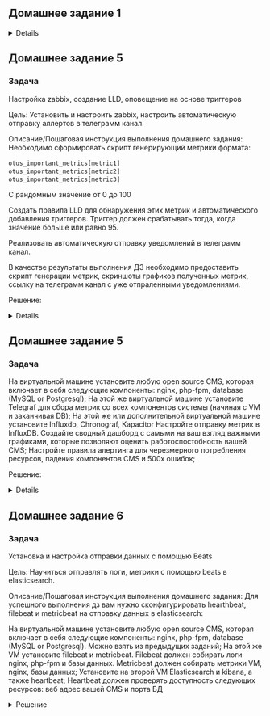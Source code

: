 ## Домашнее задание 1

<details>
Установка и настройка Prometheus, использование exporters

Цель:

Установить и настроить Prometheus.
Результатом выполнения данного ДЗ будет являться публичный репозиторий, в системе контроля версий (Github, Gitlab, etc.), в котором будет находиться Readme с описанием выполненых действий.

Описание/Пошаговая инструкция выполнения домашнего задания:

Файлы конфигурации prometheus и alertmanager должны находиться в директории GAP-1.

Описание ДЗ:

На виртуальной машине установите любую open source CMS, которая включает в себя следующие компоненты: nginx, php-fpm, database (MySQL or Postgresql).
На этой же виртуальной машине установите Prometheus exporters для сбора метрик со всех компонентов системы (начиная с VM и заканчивая DB, не забудьте про blackbox exporter, который будет проверять доступность вашей CMS).
На этой же или дополнительной виртуальной машине установите Prometheus, задачей которого будет раз в 5 секунд собирать метрики с экспортеров.

### Решение:
Устанавливаем CMS Wordpress с использованием MYSQL, Nginx, Php-fpm.

![Image 1](HomeWork_1/Images/sc2.png)

Устанавливаем Prometheus и необходимые экспортеры.

Пишем юниты для экспортеров и добавляем их в автозагрузку.

Настраиваем экспортеры и проверяем, через prometheus.

![Image 2](HomeWork_1/Images/sc1.png)

</details>


## Домашнее задание 5

### Задача

Настройка zabbix, создание LLD, оповещение на основе триггеров

Цель:
Установить и настроить zabbix, настроить автоматическую отправку аллертов в телеграмм канал.


Описание/Пошаговая инструкция выполнения домашнего задания:
Необходимо сформировать скрипт генерирующий метрики формата:

```
otus_important_metrics[metric1]
otus_important_metrics[metric2]
otus_important_metrics[metric3]

```

С рандомным значение от 0 до 100

Создать правила LLD для обнаружения этих метрик и автоматического добавления триггеров. Триггер должен срабатывать тогда, когда значение больше или равно 95.

Реализовать автоматическую отправку уведомлений в телеграмм канал.

В качестве результаты выполнения ДЗ необходимо предоставить скрипт генерации метрик, скриншоты графиков полученных метрик, ссылку на телеграмм канал с уже отпраленными уведомлениями.


Решение:

<details>

На пк с установленным zabbix client в папке /etc/zabbix/zabbix_agentd.conf.d создаём файл lld.conf c содержимым:

```
UserParameter=otus.discovery,/tmp/sender_test.sh

```

Создаём в папке /tmp/ скрипт с содержимым sender_test.sh


```
#!/bin/bash

# send back discovery key, list of all available array keys
# for a discovery type of "Zabbix agent"
cat << EOF
{ "data": [
  { "{#ITEMNAME}":"otus_important_metrics1" },
  { "{#ITEMNAME}":"otus_important_metrics2" },
  { "{#ITEMNAME}":"otus_important_metrics3" }
]}
EOF

# now take advantage of this invocation to send back values
# build up list of values in /tmp/zdata.txt
agenthost="ubt-wp"
zserver="172.17.50.101"
zport="10051"

cat /dev/null > /tmp/zdata.txt
for item in "otus_important_metrics1" "otus_important_metrics2" "otus_important_metrics3"; do
  randNum="$(( (RANDOM % 100)+1 ))"
  echo $agenthost warning[$item] $randNum >> /tmp/zdata.txt
done

# push all these trapper values back to zabbix
zabbix_sender -vv -z $zserver -p $zport -i /tmp/zdata.txt >> /tmp/zsender.log 2>&1


```

Создаём в папке tmp файлы zdata.txt и zsender.log :

```
touch /tmp/zdata.txt
touch /tmp/zsender.log
```


Назначем владельцев и права на файлы:

```
chown zabbix:zabbix /tmp/z*.*
chmod 664 /tmp/z*.*
chown zabbix:zabbix /tmp/produce.sh
chmod 755 /tmp/produce.sh
```

Проверяем выполнение скрипта:
```
su -c "/tmp/sender_test.sh" -s /bin/sh zabbix
```

Создаём шаблон otus.lld на сервере zabbix

![](/HomeWork_5/img/zb1.png)


Добавляем в шаблон правило обнаружения

![](/HomeWork_5/img/zb3.png)

Создаём в шаблоне item prototype

![](/HomeWork_5/img/zb3.png)


Добавляем шаблон к хосту ubt-wp(ubuntu 22.04 server)

Проверяем что метрики меняются

![](/HomeWork_5/img/zb4.png)
![](/HomeWork_5/img/zb5.png)
![](/HomeWork_5/img/zb6.png)


Настраиваем warnings с разными уровнями значимости и проверяем что они работают:

![](/HomeWork_5/img/zb8.png)
![](/HomeWork_5/img/zb9.png)
![](/HomeWork_5/img/zb7.png)

Подключение телеграм бота

Находим в ТГ @BotFather и командой /newbot создаём нового бота, сохраняем его токен,
добавляем его в наш список контактов.

У бота @getmyid_bot получаем наш ID(chat_id).

Проверяем, что бот отправляет уведомления:

```
curl --header 'Content-Type: application/json' --request 'POST' --data '{"chat_id":"наш_чат_id","text":"Проверочное сообщение"}' "https://api.telegram.org/имя_бота:токен_бота/sendMessage"
```

Alerts - media types - настраиваем оповещение через ТГ
![](/HomeWork_5/img/zb10.png)


Alerts - Actios - trigger action - включаем уведомление для администраторов


![](/HomeWork_5/img/zb11.png)

Alerts - Actios - trigger action - Operations - настраиваем оповещение администраторов через ТГ.


![](/HomeWork_5/img/zb12.png)

Проверяем ТГ.

![](/HomeWork_5/img/tg1.png)


Скриншоты графиков полученных метрик

![](/HomeWork_5/img/zb13.png)
![](/HomeWork_5/img/zb14.png)
![](/HomeWork_5/img/zb15.png)


</details>

## Домашнее задание 5

### Задача

На виртуальной машине установите любую open source CMS, которая включает в себя следующие компоненты: nginx, php-fpm, database (MySQL or Postgresql);
На этой же виртуальной машине установите Telegraf для сбора метрик со всех компонентов системы (начиная с VM и заканчивая DB);
На этой же или дополнительной виртуальной машине установите Influxdb, Chronograf, Kapacitor
Настройте отправку метрик в InfluxDB.
Создайте сводный дашборд с самыми на ваш взгляд важными графиками, которые позволяют оценить работоспостобность вашей CMS;
Настройте правила алертинга для черезмерного потребления ресурсов, падения компонентов CMS и 500х ошибок;


Решение:

<details>

### Установка InfluxDB


Импортируем ключ репозитория

```
curl -fsSL https://repos.influxdata.com/influxdata-archive_compat.key|sudo gpg --dearmor -o /etc/apt/trusted.gpg.d/influxdata.gpg
```

Добавляем репозиторий

```
echo 'deb [signed-by=/etc/apt/trusted.gpg.d/influxdata.gpg] https://repos.influxdata.com/debian stable main' | sudo tee /etc/apt/sources.list.d/influxdata.list
```

Устанавливаем InfluxDB2, запускаем, проверяем.


```
sudo apt update && sudo apt install influxdb2
sudo systemctl enable --now influxdb
sudo systemctl enable --now influxdb

```

Настраиваем influxdb

```
root@php-fpm:/tmp# influx setup
> Welcome to InfluxDB 2.0!
? Please type your primary username tester
? Please type your password **********
? Please type your password again **********
? Please type your primary organization name otus
? Please type your primary bucket name tickstack
? Please type your retention period in hours, or 0 for infinite 0
? Setup with these parameters?
  Username:          tester
  Organization:      otus
  Bucket:            tickstack
  Retention Period:  infinite
 Yes
User    Organization    Bucket
tester  otus            tickstack
```



![TICK_stack](img/otus_tick_1.png)
![TICK_stack](img/otus_tick_2.png)


Переходим на страницу API Token Page и видим токен с полным доступом, созданный в процессе развертывания.

![TICK_stack](img/otus_tick_3.png)


Создаём отдельный security token для нашего бакета и организации.


![TICK_stack](img/otus_tick_4.png)

Копируем данные нового токена

![TICK_stack](img/otus_tick_5.png)


На этом инсталяция influxDB закончена




### Установка Telegraf


```
sudo apt install telegraf
```

Настраиваем telegraf

vim /etc/telegraf/telegraf.conf





```





### Проверка ответа по http от сервера, раздел INPUTS PLugin



 [[inputs.http_response]]
#   ## List of urls to query.
#
#
name_override = "status_url"
urls = ["http://172.17.50.101", "http://172.17.50.100"]
#   ## Set http_proxy.
#   ## Telegraf uses the system wide proxy settings if it's is not set.
#   # http_proxy = "http://localhost:8888"
#
#   ## Set response_timeout (default 5 seconds)
response_timeout = "5s"
#
#   ## HTTP Request Method
#   # method = "GET"
#
#   ## Whether to follow redirects from the server (defaults to false)
 follow_redirects = true








### Мониторинг процессора и дисков, раздел INPUTS PLugin

[[inputs.cpu]]
  ## Whether to report per-cpu stats or not
  percpu = true
  ## Whether to report total system cpu stats or not
  totalcpu = true
  ## If true, collect raw CPU time metrics
  collect_cpu_time = false
  ## If true, compute and report the sum of all non-idle CPU states
  ## NOTE: The resulting 'time_active' field INCLUDES 'iowait'!
  report_active = false
  ## If true and the info is available then add core_id and physical_id tags
  core_tags = false


# Read metrics about disk usage by mount point
[[inputs.disk]]
  ## By default stats will be gathered for all mount points.
  ## Set mount_points will restrict the stats to only the specified mount points.
  # mount_points = ["/"]

  ## Ignore mount points by filesystem type.
  ignore_fs = ["tmpfs", "devtmpfs", "devfs", "iso9660", "overlay", "aufs", "squashfs"]

  ## Ignore mount points by mount options.
  ## The 'mount' command reports options of all mounts in parathesis.
  ## Bind mounts can be ignored with the special 'bind' option.
  # ignore_mount_opts = []


# Read metrics about disk IO by device
[[inputs.diskio]]



### Попытка мониторить логи ngix на предмет ошибок, которая не работает в моей версии telegraf


[[inputs.tail]]
files = ["/var/log/nginx/access.log"]

from_beginning = true


name_override = "nginx_access_log_ok"
data_format = "grok"







```

 inputs.tail

Не работает
![TICK_stack](img/otus_tick_6.png)


Проверка мониторинга производительности процессора.


```
stress-ng --cpu 4 --cpu-method matrixprod --metrics --timeout 60
```

![TICK_stack](img/otus_tick_7.png)


### Устанавливаем kapacitor


```
apt install capacitor
```


</details>



## Домашнее задание 6

### Задача

Установка и настройка отправки данных с помощью Beats

Цель:
Научиться отправлять логи, метрики с помощью beats в elasticsearch.

Описание/Пошаговая инструкция выполнения домашнего задания:
Для успешного выполнения дз вам нужно сконфигурировать hearthbeat, filebeat и metricbeat на отправку данных в elasticsearch:

На виртуальной машине установите любую open source CMS, которая включает в себя следующие компоненты: nginx, php-fpm, database (MySQL or Postgresql). Можно взять из предыдущих заданий;
На этой же VM установите filebeat и metricbeat. Filebeat должен собирать логи nginx, php-fpm и базы данных. Metricbeat должен собирать метрики VM, nginx, базы данных;
Установите на второй VM Elasticsearch и kibana, а также heartbeat;
Heartbeat должен проверять доступность следующих ресурсов: веб адрес вашей CMS и порта БД


<details>

 <summary>Решение</summary>

## Установка Elastic + Kibana

Добавляем зеркало для установки Elastic + Kibana

```
echo "deb [trusted=yes] https://mirror.yandex.ru/mirrors/elastic/8/ stable main" | sudo tee /etc/apt/sources.list.d/elastic-8.x.list
```


```

apt install elasticsearch

apt install kibana
```

## Устанавливаем на клиенте filebeat

```
echo "deb [trusted=yes] https://mirror.yandex.ru/mirrors/elastic/8/ stable main" | sudo tee /etc/apt/sources.list.d/elastic-8.x.list
apt update
apt install filebeat
```

Иструкция по полному удалению filebeat на Ubuntu

```
    sudo systemctl stop filebeat – Stops the Filebeat service
    sudo apt-get purge filebeat – Uninstalls Filebeat and its configuration files
    sudo rm -r /var/lib/filebeat – Removes Filebeat’s data directory
    sudo rm -r /etc/filebeat – Removes Filebeat’s configuration directory
    sudo rm /etc/apt/sources.list.d/elastic-7.x.list – Removes the Elastic repository
    sudo apt-get update – Updates the package database
    filebeat version – Checks the Filebeat version

```

### настраиваем filebeat


Смотрим какие модули поддерживает filebeat

```
sudo filebeat modules list
```

Включаем модули nginx и mysql

```
sudo filebeat modules enable mysql
sudo filebeat modules enable nginx

```

Настраиваем модуль Mysql

```
vim /etc/filebeat/modules.d/mysql.yml
```

```
# Module: mysql
# Docs: https://www.elastic.co/guide/en/beats/filebeat/8.10/filebeat-module-mysql.html

- module: mysql
  # Error logs
  error:
    enabled: true

    # Set custom paths for the log files. If left empty,
    # Filebeat will choose the paths depending on your OS.
    #var.paths:

  # Slow logs
  slowlog:
    enabled: true

    # Set custom paths for the log files. If left empty,
    # Filebeat will choose the paths depending on your OS.
    #var.paths:

```

Настраиваем модуль Nginx

```
vim /etc/filebeat/modules.d/nginx.yml
```
```
- module: nginx
  # Access logs
  access:
    enabled: true

    # Set custom paths for the log files. If left empty,
    # Filebeat will choose the paths depending on your OS.
    #var.paths:

  # Error logs
  error:
    enabled: false

    # Set custom paths for the log files. If left empty,
    # Filebeat will choose the paths depending on your OS.
    #var.paths:

  # Ingress-nginx controller logs. This is disabled by default. It could be used in Kubernetes environments to parse ingress-nginx logs
  ingress_controller:
    enabled: false
```

Настраиваем основной конфиг Filebeat

```
vim /etc/filebeat/filebeat.yml
```

```
# ---------------------------- Elasticsearch Output ----------------------------
output.elasticsearch:
  # Array of hosts to connect to.
  hosts: ["172.17.50.114:9200"]

  # Protocol - either `http` (default) or `https`.
  protocol: "https"
  ssl.verification_mode: none
  # Authentication credentials - either API key or username/password.
  #api_key: "id:api_key"
  username: "elastic"
  password: "qtgTCx1IemxPqbJ8wj0*"

processors:
  - add_host_metadata:
      when.not.contains.tags: forwarded
  - add_cloud_metadata: ~
  - add_docker_metadata: ~
  - add_kubernetes_metadata: ~


# ============================== Filebeat inputs ===============================

filebeat.inputs:

# Each - is an input. Most options can be set at the input level, so
# you can use different inputs for various configurations.
# Below are the input-specific configurations.

# filestream is an input for collecting log messages from files.
- type: filestream

  # Unique ID among all inputs, an ID is required.
  id: my-filestream-id

  # Change to true to enable this input configuration.
  enabled: false

  # Paths that should be crawled and fetched. Glob based paths.
  paths:
    - /var/log/*.log


```
ssl.verification_mode: none - используется если мы используем самоподписные сертификаты.



Раскоментируем  строчку access.log = /var/log/php.access.log

в /etc/php/8.1/fpm/pool.d/www.conf

Перезапускаем php и filebeat.


## Настройка отображения в kibana

Переходим по адресу Kibana, далее Management-Stack Management-Kibana-Data Views

![ELK](img/ELK1.png)


Создаём Data view

![ELK](img/ELK2.png)


Проверяем получение данных:

Переходим Analytics-Discover
![ELK](img/ELK3.png)

</details>